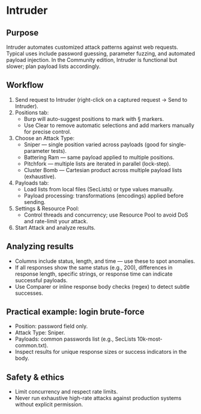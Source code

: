 # Intruder

## Purpose

Intruder automates customized attack patterns against web requests. Typical uses include password guessing, parameter fuzzing, and automated payload injection. In the Community edition, Intruder is functional but slower; plan payload lists accordingly.

## Workflow

1. Send request to Intruder (right-click on a captured request → Send to Intruder).
2. Positions tab:
   - Burp will auto-suggest positions to mark with § markers.
   - Use Clear to remove automatic selections and add markers manually for precise control.
3. Choose an Attack Type:
   - Sniper — single position varied across payloads (good for single-parameter tests).
   - Battering Ram — same payload applied to multiple positions.
   - Pitchfork — multiple lists are iterated in parallel (lock-step).
   - Cluster Bomb — Cartesian product across multiple payload lists (exhaustive).
4. Payloads tab:
   - Load lists from local files (SecLists) or type values manually.
   - Payload processing: transformations (encodings) applied before sending.
5. Settings & Resource Pool:
   - Control threads and concurrency; use Resource Pool to avoid DoS and rate-limit your attack.
6. Start Attack and analyze results.

## Analyzing results

- Columns include status, length, and time — use these to spot anomalies.
- If all responses show the same status (e.g., 200), differences in response length, specific strings, or response time can indicate successful payloads.
- Use Comparer or inline response body checks (regex) to detect subtle successes.

## Practical example: login brute-force

- Position: password field only.
- Attack Type: Sniper.
- Payloads: common passwords list (e.g., SecLists 10k-most-common.txt).
- Inspect results for unique response sizes or success indicators in the body.

## Safety & ethics

- Limit concurrency and respect rate limits.
- Never run exhaustive high-rate attacks against production systems without explicit permission.



